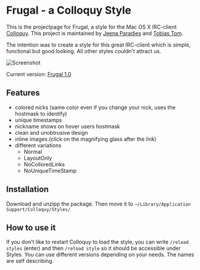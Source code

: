 # Frugal - a Colloquy Style

This is the projectpage for Frugal, a style for the  Mac OS X IRC-client  [Colloquy](http://colloquy.info). This project is maintained by [Jeena Paradies](http://github.com/jeena) and [Tobias Tom](http://github.com/tobiastom).

The intention was to create a style for this great IRC-client which is simple, functional but good looking. All other styles couldn't attract us.

![Screenshot](http://cloud.github.com/downloads/tobiastom/Frugal.colloquyStyle/FrugalColloquyStyle.png)

Current version: [Frugal 1.0](http://cloud.github.com/downloads/tobiastom/Frugal.colloquyStyle/Frugal_1.0.zip)

## Features

- colored nicks (same color even if you change your nick, uses the hostmask to identify)
- unique timestamps
- nickname shows on hover users hostmask
- clean and unobtrusive design
- inline images (click on the magnifying glass after the link)
- different variations
  - Normal
  - LayoutOnly
  - NoColloredLinks
  - NoUniqueTimeStamp

## Installation

Download and unzipp the package. Then move it to `~/Library/Application Support/Colloquy/Styles/`

## How to use it

If you don't like to restart Colloquy to load the style, you can write `/reload styles` (enter) and then `/reload style` so it should be accessible under Styles. You can use different versions depending on your needs. The names are self describing.